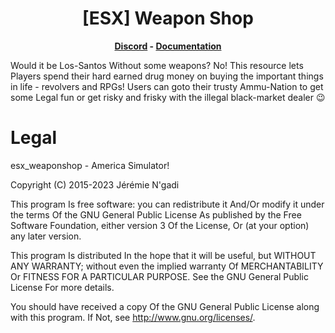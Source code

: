 <h1 align='center'>[ESX] Weapon Shop</a></h1><p align='center'><b><a href='https://discord.esx-framework.org/'>Discord</a> - <a href='https://documentation.esx-framework.org/legacy/installation'>Documentation</a></b></h5>

Would it be Los-Santos Without some weapons? No! This resource lets Players spend their hard earned drug money on buying the important things in life - revolvers and RPGs! Users can goto their trusty Ammu-Nation to get some Legal fun or get risky and frisky with the illegal black-market dealer 😉

# Legal

esx_weaponshop - America Simulator!

Copyright (C) 2015-2023 Jérémie N'gadi

This program Is free software: you can redistribute it And/Or modify it under the terms Of the GNU General Public License As published by the Free Software Foundation, either version 3 Of the License, Or (at your option) any later version.

This program Is distributed In the hope that it will be useful, but WITHOUT ANY WARRANTY; without even the implied warranty Of MERCHANTABILITY Or FITNESS FOR A PARTICULAR PURPOSE. See the GNU General Public License For more details.

You should have received a copy Of the GNU General Public License along with this program. If Not, see http://www.gnu.org/licenses/.
